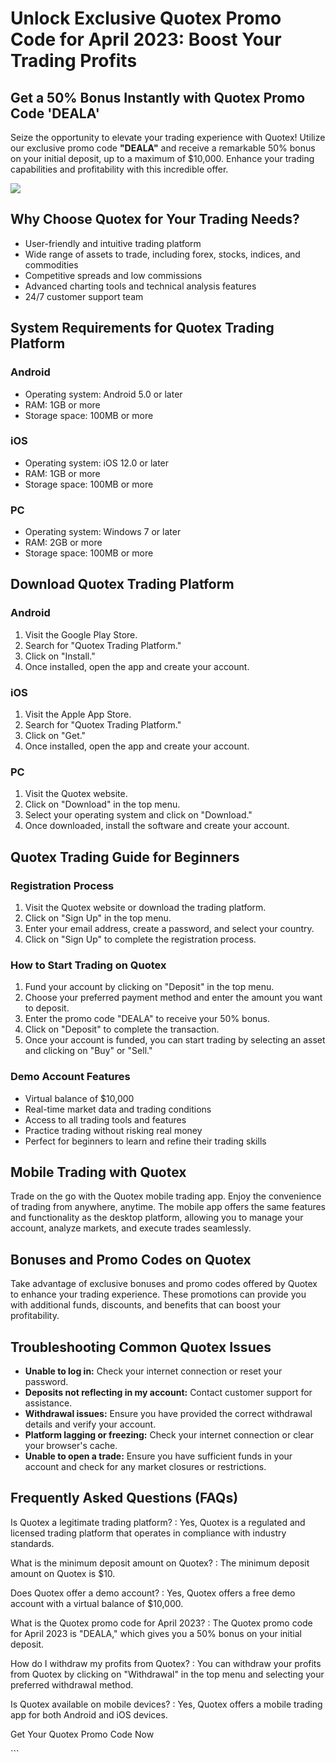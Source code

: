 # Unlock Exclusive Quotex Promo Code for April 2023: Boost Your Trading Profits

## Get a 50% Bonus Instantly with Quotex Promo Code \'DEALA\'

Seize the opportunity to elevate your trading experience with Quotex!
Utilize our exclusive promo code **"DEALA"** and receive a
remarkable 50% bonus on your initial deposit, up to a maximum of
\$10,000. Enhance your trading capabilities and profitability with this
incredible offer.

[![](https://static.quotex.io/files/4_en/300_250.jpg)](https://traff.sbs/brokerqxlid)

## Why Choose Quotex for Your Trading Needs?

-   User-friendly and intuitive trading platform
-   Wide range of assets to trade, including forex, stocks, indices, and
    commodities
-   Competitive spreads and low commissions
-   Advanced charting tools and technical analysis features
-   24/7 customer support team

## System Requirements for Quotex Trading Platform

### Android

-   Operating system: Android 5.0 or later
-   RAM: 1GB or more
-   Storage space: 100MB or more

### iOS

-   Operating system: iOS 12.0 or later
-   RAM: 1GB or more
-   Storage space: 100MB or more

### PC

-   Operating system: Windows 7 or later
-   RAM: 2GB or more
-   Storage space: 100MB or more

## Download Quotex Trading Platform

### Android

1.  Visit the Google Play Store.
2.  Search for "Quotex Trading Platform."
3.  Click on "Install."
4.  Once installed, open the app and create your account.

### iOS

1.  Visit the Apple App Store.
2.  Search for "Quotex Trading Platform."
3.  Click on "Get."
4.  Once installed, open the app and create your account.

### PC

1.  Visit the Quotex website.
2.  Click on "Download" in the top menu.
3.  Select your operating system and click on "Download."
4.  Once downloaded, install the software and create your account.

## Quotex Trading Guide for Beginners

### Registration Process

1.  Visit the Quotex website or download the trading platform.
2.  Click on "Sign Up" in the top menu.
3.  Enter your email address, create a password, and select your
    country.
4.  Click on "Sign Up" to complete the registration process.

### How to Start Trading on Quotex

1.  Fund your account by clicking on "Deposit" in the top menu.
2.  Choose your preferred payment method and enter the amount you want
    to deposit.
3.  Enter the promo code "DEALA" to receive your 50% bonus.
4.  Click on "Deposit" to complete the transaction.
5.  Once your account is funded, you can start trading by selecting an
    asset and clicking on "Buy" or "Sell."

### Demo Account Features

-   Virtual balance of \$10,000
-   Real-time market data and trading conditions
-   Access to all trading tools and features
-   Practice trading without risking real money
-   Perfect for beginners to learn and refine their trading skills

## Mobile Trading with Quotex

Trade on the go with the Quotex mobile trading app. Enjoy the
convenience of trading from anywhere, anytime. The mobile app offers the
same features and functionality as the desktop platform, allowing you to
manage your account, analyze markets, and execute trades seamlessly.

## Bonuses and Promo Codes on Quotex

Take advantage of exclusive bonuses and promo codes offered by Quotex to
enhance your trading experience. These promotions can provide you with
additional funds, discounts, and benefits that can boost your
profitability.

## Troubleshooting Common Quotex Issues

-   **Unable to log in:** Check your internet connection or reset your
    password.
-   **Deposits not reflecting in my account:** Contact customer support
    for assistance.
-   **Withdrawal issues:** Ensure you have provided the correct
    withdrawal details and verify your account.
-   **Platform lagging or freezing:** Check your internet connection or
    clear your browser\'s cache.
-   **Unable to open a trade:** Ensure you have sufficient funds in your
    account and check for any market closures or restrictions.

## Frequently Asked Questions (FAQs)

Is Quotex a legitimate trading platform?
:   Yes, Quotex is a regulated and licensed trading platform that
    operates in compliance with industry standards.

What is the minimum deposit amount on Quotex?
:   The minimum deposit amount on Quotex is \$10.

Does Quotex offer a demo account?
:   Yes, Quotex offers a free demo account with a virtual balance of
    \$10,000.

What is the Quotex promo code for April 2023?
:   The Quotex promo code for April 2023 is "DEALA," which gives
    you a 50% bonus on your initial deposit.

How do I withdraw my profits from Quotex?
:   You can withdraw your profits from Quotex by clicking on
    "Withdrawal" in the top menu and selecting your preferred
    withdrawal method.

Is Quotex available on mobile devices?
:   Yes, Quotex offers a mobile trading app for both Android and iOS
    devices.

Get Your Quotex Promo Code Now

\`\`\`

